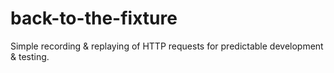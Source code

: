 # back-to-the-fixture
Simple recording &amp; replaying of HTTP requests for predictable development &amp; testing.
